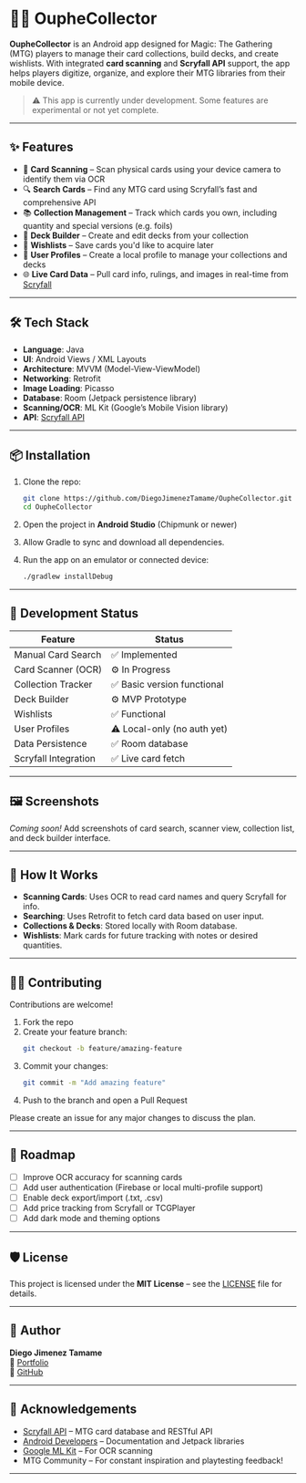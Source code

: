 # 🧙‍♂️ OupheCollector

**OupheCollector** is an Android app designed for Magic: The Gathering (MTG) players to manage their card collections, build decks, and create wishlists. With integrated **card scanning** and **Scryfall API** support, the app helps players digitize, organize, and explore their MTG libraries from their mobile device.

> ⚠️ This app is currently under development. Some features are experimental or not yet complete.

---

## ✨ Features

- 📸 **Card Scanning** – Scan physical cards using your device camera to identify them via OCR
- 🔍 **Search Cards** – Find any MTG card using Scryfall’s fast and comprehensive API
- 📚 **Collection Management** – Track which cards you own, including quantity and special versions (e.g. foils)
- 🧩 **Deck Builder** – Create and edit decks from your collection
- 🎯 **Wishlists** – Save cards you'd like to acquire later
- 👤 **User Profiles** – Create a local profile to manage your collections and decks
- 🌐 **Live Card Data** – Pull card info, rulings, and images in real-time from [Scryfall](https://scryfall.com)

---

## 🛠 Tech Stack

- **Language**: Java
- **UI**: Android Views / XML Layouts
- **Architecture**: MVVM (Model-View-ViewModel)
- **Networking**: Retrofit
- **Image Loading**: Picasso
- **Database**: Room (Jetpack persistence library)
- **Scanning/OCR**: ML Kit (Google’s Mobile Vision library)
- **API**: [Scryfall API](https://scryfall.com/docs/api)

---

## 📦 Installation

1. Clone the repo:
   ```bash
   git clone https://github.com/DiegoJimenezTamame/OupheCollector.git
   cd OupheCollector
   ```

2. Open the project in **Android Studio** (Chipmunk or newer)

3. Allow Gradle to sync and download all dependencies.

4. Run the app on an emulator or connected device:
   ```bash
   ./gradlew installDebug
   ```

---

## 🧪 Development Status

| Feature               | Status        |
|-----------------------|---------------|
| Manual Card Search    | ✅ Implemented |
| Card Scanner (OCR)    | ⚙️ In Progress |
| Collection Tracker    | ✅ Basic version functional |
| Deck Builder          | ⚙️ MVP Prototype |
| Wishlists             | ✅ Functional |
| User Profiles         | ⚠️ Local-only (no auth yet) |
| Data Persistence      | ✅ Room database |
| Scryfall Integration  | ✅ Live card fetch |

---

## 🖼 Screenshots

_Coming soon!_ Add screenshots of card search, scanner view, collection list, and deck builder interface.

---

## 🧩 How It Works

- **Scanning Cards**: Uses OCR to read card names and query Scryfall for info.
- **Searching**: Uses Retrofit to fetch card data based on user input.
- **Collections & Decks**: Stored locally with Room database.
- **Wishlists**: Mark cards for future tracking with notes or desired quantities.

---

## 🧑‍💻 Contributing

Contributions are welcome!

1. Fork the repo  
2. Create your feature branch:
   ```bash
   git checkout -b feature/amazing-feature
   ```
3. Commit your changes:
   ```bash
   git commit -m "Add amazing feature"
   ```
4. Push to the branch and open a Pull Request

Please create an issue for any major changes to discuss the plan.

---

## 🔭 Roadmap

- [ ] Improve OCR accuracy for scanning cards
- [ ] Add user authentication (Firebase or local multi-profile support)
- [ ] Enable deck export/import (.txt, .csv)
- [ ] Add price tracking from Scryfall or TCGPlayer
- [ ] Add dark mode and theming options

---

## 🛡 License

This project is licensed under the **MIT License** – see the [LICENSE](LICENSE) file for details.

---

## 👤 Author

**Diego Jimenez Tamame**  
🔗 [Portfolio](https://diegojimeneztamame.com)  
📂 [GitHub](https://github.com/DiegoJimenezTamame)

---

## 🙏 Acknowledgements

- [Scryfall API](https://scryfall.com) – MTG card database and RESTful API  
- [Android Developers](https://developer.android.com/) – Documentation and Jetpack libraries  
- [Google ML Kit](https://developers.google.com/ml-kit) – For OCR scanning  
- MTG Community – For constant inspiration and playtesting feedback!

---
